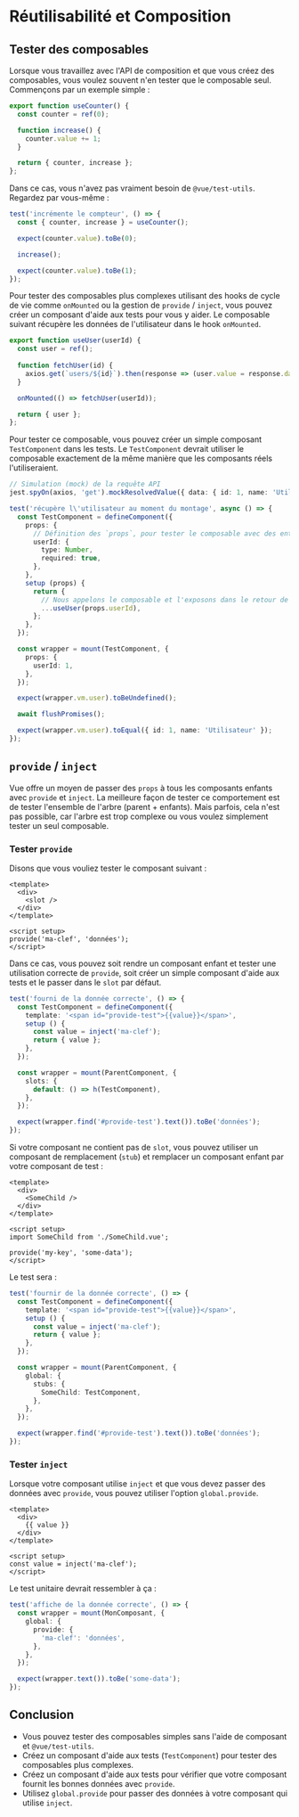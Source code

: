 # Réutilisabilité et Composition

## Tester des composables

Lorsque vous travaillez avec l'API de composition et que vous créez des composables, vous voulez souvent n'en tester que le composable seul. Commençons par un exemple simple :

```typescript
export function useCounter() {
  const counter = ref(0);

  function increase() {
    counter.value += 1;
  }

  return { counter, increase };
};
```

Dans ce cas, vous n'avez pas vraiment besoin de `@vue/test-utils`. Regardez par vous-même :

```typescript
test('incrémente le compteur', () => {
  const { counter, increase } = useCounter();

  expect(counter.value).toBe(0);

  increase();

  expect(counter.value).toBe(1);
});
```

Pour tester des composables plus complexes utilisant des hooks de cycle de vie comme `onMounted` ou la gestion de `provide` / `inject`, vous pouvez créer un composant d'aide aux tests pour vous y aider. Le composable suivant récupère les données de l'utilisateur dans le hook `onMounted`.

```typescript
export function useUser(userId) {
  const user = ref();
  
  function fetchUser(id) {
    axios.get(`users/${id}`).then(response => (user.value = response.data));
  }

  onMounted(() => fetchUser(userId));

  return { user };
};
```

Pour tester ce composable, vous pouvez créer un simple composant `TestComponent` dans les tests. Le `TestComponent` devrait utiliser le composable exactement de la même manière que les composants réels l'utiliseraient.

```typescript
// Simulation (mock) de la requête API
jest.spyOn(axios, 'get').mockResolvedValue({ data: { id: 1, name: 'Utilisateur' } });

test('récupère l\'utilisateur au moment du montage', async () => {
  const TestComponent = defineComponent({
    props: {
      // Définition des `props`, pour tester le composable avec des entrées différentes.
      userId: {
        type: Number,
        required: true,
      },
    },
    setup (props) {
      return {
        // Nous appelons le composable et l'exposons dans le retour de l'instance du composant. Nous pourrons donc ensuite y accéder dans `wrapper.vm`.
        ...useUser(props.userId),
      };
    },
  });

  const wrapper = mount(TestComponent, {
    props: {
      userId: 1,
    },
  });

  expect(wrapper.vm.user).toBeUndefined();

  await flushPromises();

  expect(wrapper.vm.user).toEqual({ id: 1, name: 'Utilisateur' });
});
```

## `provide` / `inject`

Vue offre un moyen de passer des `props` à tous les composants enfants avec `provide` et `inject`. La meilleure façon de tester ce comportement est de tester l'ensemble de l'arbre (parent + enfants). Mais parfois, cela n'est pas possible, car l'arbre est trop complexe ou vous voulez simplement tester un seul composable.

### Tester `provide`

Disons que vous vouliez tester le composant suivant :
```vue
<template>
  <div>
    <slot />
  </div>
</template>

<script setup>
provide('ma-clef', 'données');
</script>
```

Dans ce cas, vous pouvez soit rendre un composant enfant et tester une utilisation correcte de `provide`, soit créer un simple composant d'aide aux tests et le passer dans le `slot` par défaut.

```typescript
test('fourni de la donnée correcte', () => {
  const TestComponent = defineComponent({
    template: '<span id="provide-test">{{value}}</span>',
    setup () {
      const value = inject('ma-clef');
      return { value };
    },
  });

  const wrapper = mount(ParentComponent, {
    slots: {
      default: () => h(TestComponent),
    },
  });

  expect(wrapper.find('#provide-test').text()).toBe('données');
});
```

Si votre composant ne contient pas de `slot`, vous pouvez utiliser un composant de remplacement (`stub`) et remplacer un composant enfant par votre composant de test :

```vue
<template>
  <div>
    <SomeChild />
  </div>
</template>

<script setup>
import SomeChild from './SomeChild.vue';

provide('my-key', 'some-data');
</script>
```

Le test sera :

```typescript
test('fournir de la donnée correcte', () => {
  const TestComponent = defineComponent({
    template: '<span id="provide-test">{{value}}</span>',
    setup () {
      const value = inject('ma-clef');
      return { value };
    },
  });

  const wrapper = mount(ParentComponent, {
    global: {
      stubs: {
        SomeChild: TestComponent,
      },
    },
  });

  expect(wrapper.find('#provide-test').text()).toBe('données');
});
```

### Tester `inject`

Lorsque votre composant utilise `inject` et que vous devez passer des données avec `provide`, vous pouvez utiliser l'option `global.provide`.

```vue
<template>
  <div>
    {{ value }}
  </div>
</template>

<script setup>
const value = inject('ma-clef');
</script>
```

Le test unitaire devrait ressembler à ça : 

```typescript
test('affiche de la donnée correcte', () => {
  const wrapper = mount(MonComposant, {
    global: {
      provide: {
        'ma-clef': 'données',
      },
    },
  });

  expect(wrapper.text()).toBe('some-data');
});
```

## Conclusion

- Vous pouvez tester des composables simples sans l'aide de composant et `@vue/test-utils`.
- Créez un composant d'aide aux tests (`TestComponent`) pour tester des composables plus complexes.
- Créez un composant d'aide aux tests pour vérifier que votre composant fournit les bonnes données avec `provide`.
- Utilisez `global.provide` pour passer des données à votre composant qui utilise `inject`.
